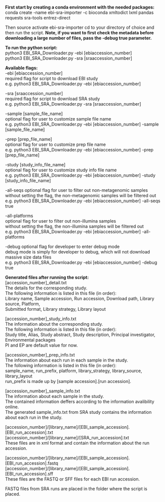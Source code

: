 __First start by creating a conda environment with the needed packages:__  
conda create -name ebi-sra-importer -c bioconda xmltodict lxml pandas requests sra-tools entrez-direct

Then source activate ebi-sra-importer
cd to your directory of choice and then run the script. __Note, if you want to first check the metadata before downloading a large number of files, pass the -debug true parameter.__

__To run the python script:__  
	python3 EBI_SRA_Downloader.py -ebi [ebiaccession_number]  
	python3 EBI_SRA_Downloader.py -sra [sraaccession_number]

__Available flags:__  
 -ebi [ebiaccession_number]  
 required flag for script to download EBI study  
 e.g. python3 EBI_SRA_Downloader.py -ebi [ebiaccession_number]

 -sra [sraaccession_number]  
 required flag for script to download SRA study  
 e.g. python3 EBI_SRA_Downloader.py -sra [sraaccession_number]

 -sample [sample_file_name]  
 optional flag for user to customize sample file name  
 e.g. python3 EBI_SRA_Downloader.py -ebi [ebiaccession_number] -sample [sample_file_name]

 -prep [prep_file_name]  
 optional flag for user to customize prep file name  
 e.g. python3 EBI_SRA_Downloader.py -ebi [ebiaccession_number] -prep [prep_file_name]

 -study [study_info_file_name]  
 optional flag for user to customize study info file name  
 e.g. python3 EBI_SRA_Downloader.py -ebi [ebiaccession_number] -study [study_info_file_name]

 -all-seqs
 optional flag for user to filter out non-metagenomic samples  
 without setting the flag, the non-metagenomic samples will be filtered out  
 e.g. python3 EBI_SRA_Downloader.py -ebi [ebiaccession_number] -all-seqs true

 -all-platforms  
 optional flag for user to filter out non-illumina samples  
 without setting the flag, the non-illumina samples will be filtered out  
 e.g. python3 EBI_SRA_Downloader.py -ebi [ebiaccession_number] -all-platforms 

 -debug 
 optional flag for developer to enter debug mode  
 debug mode is simply for developer to debug, which will not download massive size data files  
 e.g. python3 EBI_SRA_Downloader.py -ebi [ebiaccession_number] -debug true

__Generated files after running the script:__  
 [accession_number]_detail.txt  
 	The details for the corresponding study.  
 	The following information is listed in this file (in order):  
 		Library name, Sample accession, Run accession, Download path, Library source, Platform,  
 		Submitted format, Library strategy, Library layout

 [accession_number]_study_info.txt  
  The information about the corresponding study.  
  The following information is listed in this file (in order):  
 		Study title, Alias, Study abstract, Study description, Principal investigator, Environmental packages  
 	PI and EP are default value for now.

 [accession_number]_prep_info.txt  
 	The information about each run in each sample in the study.  
 	The following information is listed in this file (in order):  
 		sample_name, run_prefix, platform, library_strategy, library_source, library_layout  
 	run_prefix is made up by [sample accession].[run accession].

 [accession_number]_sample_info.txt  
 	The information about each sample in the study.  
 	The contained information deffers according to the information avalibility online.  
 	The generated sample_info.txt from SRA study contains the information about each run in the study.

 [accession_number]/[library_name]/[EBI_sample_accession].[EBI_run_accession].txt  
 [accession_number]/[library_name]/[SRA_run_accession].txt  
 	These files are in xml format and contain the information about the run accession.

 [accession_number]/[library_name]/[EBI_sample_accession].[EBI_run_accession].fastq  
 [accession_number]/[library_name]/[EBI_sample_accession].[EBI_run_accession].sff  
 	These files are the FASTQ or SFF files for each EBI run accession.

 FASTQ files from SRA runs are placed in the folder where the script is placed.  
